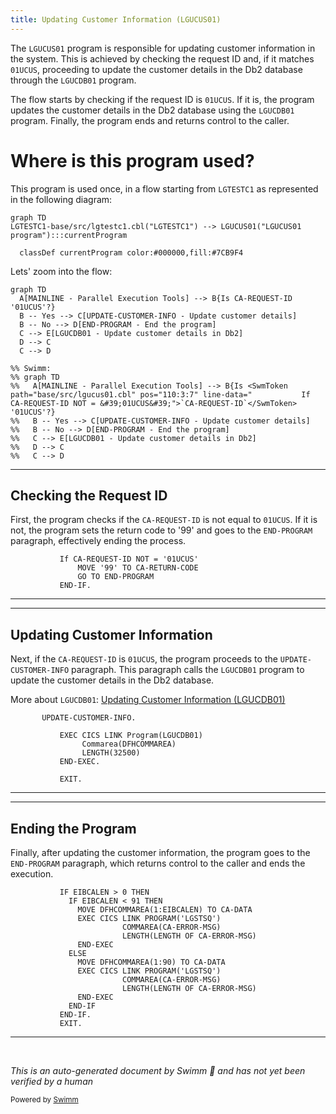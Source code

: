 ```yaml
---
title: Updating Customer Information (LGUCUS01)
---
```

The <SwmToken path="base/src/lgucus01.cbl" pos="11:6:6" line-data="       PROGRAM-ID. LGUCUS01.">`LGUCUS01`</SwmToken> program is responsible for updating customer information in the system. This is achieved by checking the request ID and, if it matches <SwmToken path="base/src/lgucus01.cbl" pos="110:14:14" line-data="           If CA-REQUEST-ID NOT = &#39;01UCUS&#39;">`01UCUS`</SwmToken>, proceeding to update the customer details in the Db2 database through the <SwmToken path="base/src/lgucus01.cbl" pos="66:3:3" line-data="       01 LGUCDB01                     PIC X(8) VALUE &#39;LGUCDB01&#39;.">`LGUCDB01`</SwmToken> program.

The flow starts by checking if the request ID is <SwmToken path="base/src/lgucus01.cbl" pos="110:14:14" line-data="           If CA-REQUEST-ID NOT = &#39;01UCUS&#39;">`01UCUS`</SwmToken>. If it is, the program updates the customer details in the Db2 database using the <SwmToken path="base/src/lgucus01.cbl" pos="66:3:3" line-data="       01 LGUCDB01                     PIC X(8) VALUE &#39;LGUCDB01&#39;.">`LGUCDB01`</SwmToken> program. Finally, the program ends and returns control to the caller.

# Where is this program used?

This program is used once, in a flow starting from <SwmToken path="/base/src/lgtestc1.cbl" pos="11:6:6" line-data="       PROGRAM-ID. LGTESTC1.">`LGTESTC1`</SwmToken> as represented in the following diagram:

```mermaid
graph TD
LGTESTC1-base/src/lgtestc1.cbl("LGTESTC1") --> LGUCUS01("LGUCUS01 program"):::currentProgram

  classDef currentProgram color:#000000,fill:#7CB9F4
```

Lets' zoom into the flow:

```mermaid
graph TD
  A[MAINLINE - Parallel Execution Tools] --> B{Is CA-REQUEST-ID '01UCUS'?}
  B -- Yes --> C[UPDATE-CUSTOMER-INFO - Update customer details]
  B -- No --> D[END-PROGRAM - End the program]
  C --> E[LGUCDB01 - Update customer details in Db2]
  D --> C
  C --> D

%% Swimm:
%% graph TD
%%   A[MAINLINE - Parallel Execution Tools] --> B{Is <SwmToken path="base/src/lgucus01.cbl" pos="110:3:7" line-data="           If CA-REQUEST-ID NOT = &#39;01UCUS&#39;">`CA-REQUEST-ID`</SwmToken> '01UCUS'?}
%%   B -- Yes --> C[UPDATE-CUSTOMER-INFO - Update customer details]
%%   B -- No --> D[END-PROGRAM - End the program]
%%   C --> E[LGUCDB01 - Update customer details in Db2]
%%   D --> C
%%   C --> D
```

<SwmSnippet path="base/src/lgucus01.cbl" line="110">

---

## Checking the Request ID

First, the program checks if the <SwmToken path="base/src/lgucus01.cbl" pos="110:3:7" line-data="           If CA-REQUEST-ID NOT = &#39;01UCUS&#39;">`CA-REQUEST-ID`</SwmToken> is not equal to <SwmToken path="base/src/lgucus01.cbl" pos="110:14:14" line-data="           If CA-REQUEST-ID NOT = &#39;01UCUS&#39;">`01UCUS`</SwmToken>. If it is not, the program sets the return code to '99' and goes to the <SwmToken path="base/src/lgucus01.cbl" pos="112:5:7" line-data="               GO TO END-PROGRAM">`END-PROGRAM`</SwmToken> paragraph, effectively ending the process.

```
           If CA-REQUEST-ID NOT = '01UCUS'
               MOVE '99' TO CA-RETURN-CODE
               GO TO END-PROGRAM
           END-IF.
```

---

</SwmSnippet>

<SwmSnippet path="base/src/lgucus01.cbl" line="126">

---

## Updating Customer Information

Next, if the <SwmToken path="base/src/lgucus01.cbl" pos="110:3:7" line-data="           If CA-REQUEST-ID NOT = &#39;01UCUS&#39;">`CA-REQUEST-ID`</SwmToken> is <SwmToken path="base/src/lgucus01.cbl" pos="110:14:14" line-data="           If CA-REQUEST-ID NOT = &#39;01UCUS&#39;">`01UCUS`</SwmToken>, the program proceeds to the <SwmToken path="base/src/lgucus01.cbl" pos="116:3:7" line-data="           PERFORM UPDATE-CUSTOMER-INFO.">`UPDATE-CUSTOMER-INFO`</SwmToken> paragraph. This paragraph calls the <SwmToken path="base/src/lgucus01.cbl" pos="66:3:3" line-data="       01 LGUCDB01                     PIC X(8) VALUE &#39;LGUCDB01&#39;.">`LGUCDB01`</SwmToken> program to update the customer details in the Db2 database.

More about <SwmToken path="base/src/lgucus01.cbl" pos="66:3:3" line-data="       01 LGUCDB01                     PIC X(8) VALUE &#39;LGUCDB01&#39;.">`LGUCDB01`</SwmToken>: <SwmLink doc-title="Updating Customer Information (LGUCDB01)">[Updating Customer Information (LGUCDB01)](/.swm/updating-customer-information-lgucdb01.qw5fu84a.sw.md)</SwmLink>

```
       UPDATE-CUSTOMER-INFO.

           EXEC CICS LINK Program(LGUCDB01)
                Commarea(DFHCOMMAREA)
                LENGTH(32500)
           END-EXEC.

           EXIT.
```

---

</SwmSnippet>

<SwmSnippet path="base/src/lgucus01.cbl" line="157">

---

## Ending the Program

Finally, after updating the customer information, the program goes to the <SwmToken path="base/src/lgucus01.cbl" pos="112:5:7" line-data="               GO TO END-PROGRAM">`END-PROGRAM`</SwmToken> paragraph, which returns control to the caller and ends the execution.

```
           IF EIBCALEN > 0 THEN
             IF EIBCALEN < 91 THEN
               MOVE DFHCOMMAREA(1:EIBCALEN) TO CA-DATA
               EXEC CICS LINK PROGRAM('LGSTSQ')
                         COMMAREA(CA-ERROR-MSG)
                         LENGTH(LENGTH OF CA-ERROR-MSG)
               END-EXEC
             ELSE
               MOVE DFHCOMMAREA(1:90) TO CA-DATA
               EXEC CICS LINK PROGRAM('LGSTSQ')
                         COMMAREA(CA-ERROR-MSG)
                         LENGTH(LENGTH OF CA-ERROR-MSG)
               END-EXEC
             END-IF
           END-IF.
           EXIT.
```

---

</SwmSnippet>

&nbsp;

*This is an auto-generated document by Swimm 🌊 and has not yet been verified by a human*

<SwmMeta version="3.0.0" repo-id="Z2l0aHViJTNBJTNBa3luZHJ5bC1jaWNzLWdlbmFwcCUzQSUzQVN3aW1tLURlbW8=" repo-name="kyndryl-cics-genapp"><sup>Powered by [Swimm](https://app.swimm.io/)</sup></SwmMeta>
